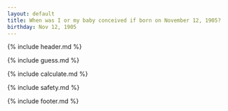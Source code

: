 ```yaml
---
layout: default
title: When was I or my baby conceived if born on November 12, 1905?
birthday: Nov 12, 1905
---
```


{% include header.md %}

{% include guess.md %}

{% include calculate.md %}

{% include safety.md %}

{% include footer.md %}



